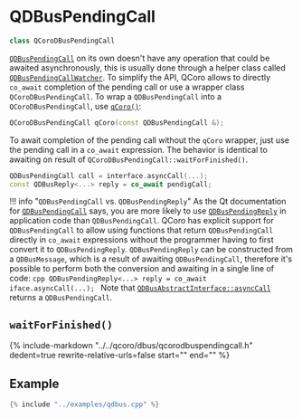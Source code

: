# QDBusPendingCall

```cpp
class QCoroDBusPendingCall
```

[`QDBusPendingCall`][qdoc-qdbuspendingcall] on its own doesn't have any operation that could
be awaited asynchronously, this is usually done through a helper class called
[`QDBusPendingCallWatcher`][qdoc-qdbuspendingcallwatcher]. To simplify the API, QCoro allows to
directly `co_await` completion of the pending call or use a wrapper class `QCoroDBusPendingCall`.
To wrap a `QDBusPendingCall` into a `QCoroDBusPendingCall`, use [`qCoro()`][qcoro-coro]:

```cpp
QCoroDBusPendingCall qCoro(const QDBusPendingCall &);
```

To await completion of the pending call without the `qCoro` wrapper, just use the pending call
in a `co_await` expression. The behavior is identical to awaiting on result of
`QCoroDBusPendingCall::waitForFinished()`.

```cpp
QDBusPendingCall call = interface.asyncCall(...);
const QDBusReply<...> reply = co_await pendigCall;
```

!!! info "`QDBusPendingCall` vs. `QDBusPendingReply`"
    As the Qt documentation for [`QDBusPendingCall`][qdoc-qdbuspendingcall] says, you are more likely to use
    [`QDBusPendingReply`][qdoc-qdbuspendingreply] in application code than `QDBusPendingCall`. QCoro has explicit
    support for `QDBusPendingCall` to allow using functions that return `QDBusPendingCall` directly in `co_await`
    expressions without the programmer having to first convert it to `QDBusPendingReply`. `QDBusPendingReply` can
    be constructed from a `QDBusMessage`, which is a result of awaiting `QDBusPendingCall`, therefore it's possible
    to perform both the conversion and awaiting in a single line of code:
    ```cpp
    QDBusPendingReply<...> reply = co_await iface.asyncCall(...);
    ```
    Note that [`QDBusAbstractInterface::asyncCall`][qdoc-qdbusabstractinterface-asyncCall] returns
    a `QDBusPendingCall`.

## `waitForFinished()`

{%
    include-markdown "../../qcoro/dbus/qcorodbuspendingcall.h"
        dedent=true
        rewrite-relative-urls=false
        start="<!-- doc-waitForFinished-start -->"
        end="<!-- doc-waitForFinished-end -->"
%}

## Example

```cpp
{% include "../examples/qdbus.cpp" %}
```

[qdoc-qdbuspendingcall]: https://doc.qt.io/qt-5/qdbuspendingcall.html
[qdoc-qdbuspendingreply]: https://doc.qt.io/qt-5/qdbuspendingreply.html
[qdoc-qdbuspendingcallwatcher]: https://doc.qt.io/qt-5/qdbuspendingcallwatcher.html
[qdoc-qdbuspendingcallwatcher-finished]: https://doc.qt.io/qt-5/qdbuspendingcallwatcher.html#finished
[qdoc-qdbusabstractinterface-asyncCall]: https://doc.qt.io/qt-5/qdbusabstractinterface.html#asyncCall-1
[qcoro-coro]: coro.md
